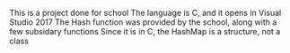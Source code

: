 This is a project done for school
The language is C, and it opens in Visual Studio 2017
The Hash function was provided by the school, along with a few subsidary functions
Since it is in C, the HashMap is a structure, not a class
